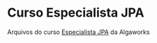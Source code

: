# Curso Especialista JPA
Arquivos do curso [Especialista JPA](https://www.algaworks.com/meus-cursos/java-e-orientacao-a-objetos/) da Algaworks
